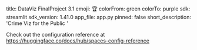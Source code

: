 title: DataViz FinalProject 3.1
emoji: 🏆
colorFrom: green
colorTo: purple
sdk: streamlit
sdk_version: 1.41.0
app_file: app.py
pinned: false
short_description: 'Crime Viz for the Public '

Check out the configuration reference at https://huggingface.co/docs/hub/spaces-config-reference
